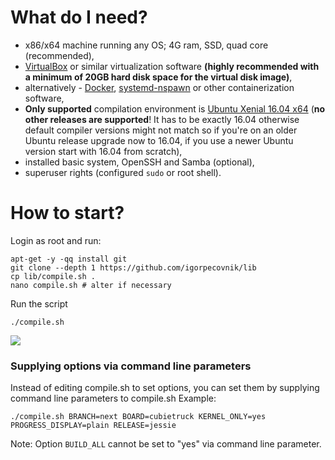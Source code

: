 # What do I need?

- x86/x64 machine running any OS; 4G ram, SSD, quad core (recommended),
- [VirtualBox](https://www.virtualbox.org/wiki/Downloads) or similar virtualization software **(highly recommended with a minimum of 20GB hard disk space for the virtual disk image)**,
- alternatively - [Docker](https://github.com/igorpecovnik/lib/pull/255#issuecomment-205045273), [systemd-nspawn](https://www.freedesktop.org/software/systemd/man/systemd-nspawn.html) or other containerization software,
- **Only supported** compilation environment is [Ubuntu Xenial 16.04 x64](http://archive.ubuntu.com/ubuntu/dists/xenial-updates/main/installer-amd64/current/images/netboot/mini.iso) (**no other releases are supported**! It has to be exactly 16.04 otherwise default compiler versions might not match so if you're on an older Ubuntu release upgrade now to 16.04, if you use a newer Ubuntu version start with 16.04 from scratch),
- installed basic system, OpenSSH and Samba (optional),
- superuser rights (configured `sudo` or root shell).

# How to start?

Login as root and run:

	apt-get -y -qq install git
	git clone --depth 1 https://github.com/igorpecovnik/lib
	cp lib/compile.sh .
	nano compile.sh # alter if necessary

Run the script

	./compile.sh

![](http://www.armbian.com/wp-content/uploads/2016/01/21.png)

### Supplying options via command line parameters
Instead of editing compile.sh to set options, you can set them by supplying command line parameters to compile.sh
Example:

    ./compile.sh BRANCH=next BOARD=cubietruck KERNEL_ONLY=yes PROGRESS_DISPLAY=plain RELEASE=jessie

Note: Option `BUILD_ALL` cannot be set to "yes" via command line parameter.
